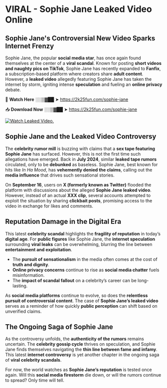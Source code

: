 # VIRAL - Sophie Jane Leaked Video Online

## **Sophie Jane's Controversial New Video Sparks Internet Frenzy**  

Sophie Jane, the popular **social media star**, has once again found themselves at the center of a **viral scandal**. Known for posting **short videos and naughty pics on TikTok**, Sophie Jane has recently expanded to **Fanfix**, a subscription-based platform where creators share **adult content**. However, a **leaked video** allegedly featuring Sophie Jane has taken the internet by storm, igniting intense **speculation** and fueling an **online privacy** debate.  

🔴 **Watch Here** ░░▒▓██ ➤ https://2k25fun.com/sophie-jane  

📥 **Download Now** ░░▒▓██ ➤ https://2k25fun.com/sophie-jane  

[![Watch Leaked Video.](https://miro.medium.com/v2/resize:fit:828/format:webp/1*cilzJN44JGOrTw9NJCrNHA.gif "Watch Leaked Video")](https://2k25fun.com/sophie-jane)

## **Sophie Jane and the Leaked Video Controversy**  

The **celebrity rumor mill** is buzzing with claims that a **sex tape featuring Sophie Jane** has surfaced. However, this is not the first time such allegations have emerged. Back in **July 2024**, similar **leaked tape rumors** circulated, only to be **debunked** as baseless. Sophie Jane, best known for hits like *In Ha Mood*, has **vehemently denied the claims**, calling out the **media influence** that drives such sensational stories.  

On **September 16**, users on **X (formerly known as Twitter)** flooded the platform with discussions about the alleged **Sophie Jane leaked video**. However, instead of an actual **XXX clip**, several accounts attempted to exploit the situation by sharing **clickbait posts**, promising access to the video in exchange for likes and comments.  

## **Reputation Damage in the Digital Era**  

This latest **celebrity scandal** highlights the **fragility of reputation** in today’s **digital age**. For **public figures** like Sophie Jane, the **internet speculation** surrounding **viral leaks** can be overwhelming, blurring the line between **entertainment and exploitation**.  

- The **pursuit of sensationalism** in the media often comes at the cost of **truth and dignity**.  
- **Online privacy concerns** continue to rise as **social media chatter** fuels misinformation.  
- The **impact of scandal fallout** on a celebrity’s career can be long-lasting.  

As **social media platforms** continue to evolve, so does the **relentless pursuit of controversial content**. The case of **Sophie Jane’s leaked video** serves as a reminder of how quickly **public perception** can shift based on unverified claims.  

## **The Ongoing Saga of Sophie Jane**  

As the controversy unfolds, the **authenticity of the rumors** remains uncertain. The **celebrity gossip cycle** thrives on speculation, and Sophie Jane finds themselves navigating the **thin line between fame and infamy**. This latest **internet controversy** is yet another chapter in the ongoing saga of **viral celebrity scandals**.  

For now, the world watches as **Sophie Jane’s reputation** is tested once again. Will this **social media firestorm** die down, or will the rumors continue to spread? Only time will tell.